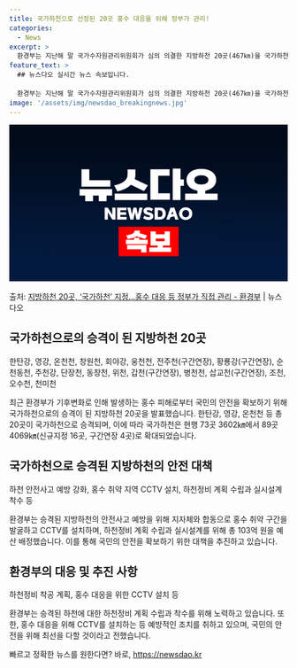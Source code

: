 ```yaml
---
title: 국가하천으로 선정된 20곳 홍수 대응을 위해 정부가 관리!
categories:
  - News
excerpt: >
  환경부는 지난해 말 국가수자원관리위원회가 심의 의결한 지방하천 20곳(467㎞)을 국가하천으로 오는 8일 승…
feature_text: >
  ## 뉴스다오 실시간 뉴스 속보입니다.

  환경부는 지난해 말 국가수자원관리위원회가 심의 의결한 지방하천 20곳(467㎞)을 국가하천으로 오는 8일 승…
image: '/assets/img/newsdao_breakingnews.jpg'
---
```


![뉴스다오 속보](/assets/img/newsdao_breakingnews.jpg)

<p>출처: <a href="https://newsdao.kr/3125" rel="dofollow">지방하천 20곳, ‘국가하천’ 지정…홍수 대응 등 정부가 직접 관리 - 환경부</a> | 뉴스다오</p>

<h2 data-ke-size="size26">국가하천으로의 승격이 된 지방하천 20곳</h2>
<p data-ke-size="size16">한탄강, 영강, 온천천, 창원천, 회야강, 웅천천, 전주천(구간연장), 황룡강(구간연장), 순천동천, 주천강, 단장천, 동창천, 위천, 갑천(구간연장), 병천천, 삽교천(구간연장), 조천, 오수천, 천미천</p>
<p>최근 환경부가 기후변화로 인해 발생하는 홍수 피해로부터 국민의 안전을 확보하기 위해 국가하천으로의 승격이 된 지방하천 20곳을 발표했습니다. 한탄강, 영강, 온천천 등 총 20곳이 국가하천으로 승격되며, 이에 따라 국가하천은 현행 73곳 3602㎞에서 89곳 4069㎞(신규지정 16곳, 구간연장 4곳)로 확대되었습니다.</p>

<h2 data-ke-size="size26">국가하천으로 승격된 지방하천의 안전 대책</h2>
<p data-ke-size="size16">하천 안전사고 예방 강화, 홍수 취약 지역 CCTV 설치, 하천정비 계획 수립과 실시설계 착수 등</p>
<p>환경부는 승격된 지방하천의 안전사고 예방을 위해 지자체와 합동으로 홍수 취약 구간을 발굴하고 CCTV를 설치하며, 하천정비 계획 수립과 실시설계를 위해 총 103억 원을 예산 배정했습니다. 이를 통해 국민의 안전을 확보하기 위한 대책을 추진하고 있습니다.</p>

<h2 data-ke-size="size26">환경부의 대응 및 추진 사항</h2>
<p data-ke-size="size16">하천정비 착공 계획, 홍수 대응을 위한 CCTV 설치 등</p>
<p>환경부는 승격된 하천에 대한 하천정비 계획 수립과 착수를 위해 노력하고 있습니다. 또한, 홍수 대응을 위해 CCTV를 설치하는 등 예방적인 조치를 취하고 있으며, 국민의 안전을 위해 최선을 다할 것이라고 전했습니다.</p> 

빠르고 정확한 뉴스를 원한다면? 바로, <a href="https://newsdao.kr" rel="dofollow">https://newsdao.kr</a>


